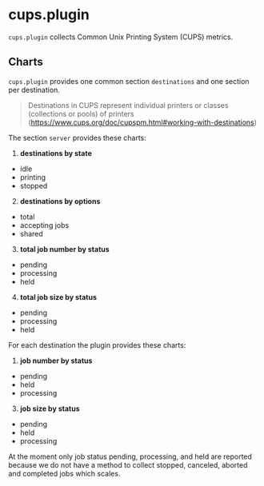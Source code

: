 # cups.plugin

`cups.plugin` collects Common Unix Printing System (CUPS) metrics.

## Charts

`cups.plugin` provides one common section `destinations` and one section per destination. 

> Destinations in CUPS represent individual printers or classes (collections or pools) of printers (https://www.cups.org/doc/cupspm.html#working-with-destinations)

The section `server` provides these charts:

1. **destinations by state**
 * idle
 * printing
 * stopped

2. **destinations by options**
 * total
 * accepting jobs
 * shared

3. **total job number by status**
 * pending
 * processing
 * held

4. **total job size by status**
 * pending
 * processing
 * held

For each destination the plugin provides these charts:

1. **job number by status**
 * pending
 * held
 * processing

3. **job size by status**
 * pending
 * held
 * processing
  
At the moment only job status pending, processing, and held are reported because we do not have a method to collect stopped, canceled, aborted and completed jobs which scales.
